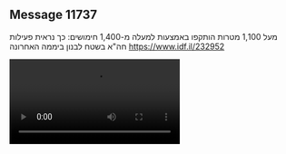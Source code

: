 ## Message 11737

מעל 1,100 מטרות הותקפו באמצעות למעלה מ-1,400 חימושים:
כך נראית פעילות חה"א בשטח לבנון ביממה האחרונה
https://www.idf.il/232952

![Video](11737/11737_media.mp4)
